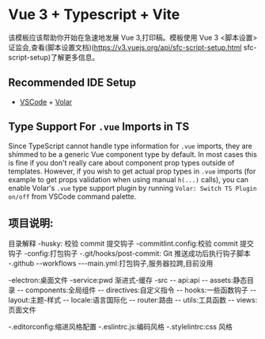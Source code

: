 # Vue 3 + Typescript + Vite

该模板应该帮助你开始在急速地发展 Vue 3,打印稿。模板使用 Vue 3 <脚本设置>证监会,查看(脚本设置文档)(https://v3.vuejs.org/api/sfc-script-setup.html sfc-script-setup)了解更多信息。

## Recommended IDE Setup

- [VSCode](https://code.visualstudio.com/) + [Volar](https://marketplace.visualstudio.com/items?itemName=johnsoncodehk.volar)

## Type Support For `.vue` Imports in TS

Since TypeScript cannot handle type information for `.vue` imports, they are shimmed to be a generic Vue component type by default. In most cases this is fine if you don't really care about component prop types outside of templates. However, if you wish to get actual prop types in `.vue` imports (for example to get props validation when using manual `h(...)` calls), you can enable Volar's `.vue` type support plugin by running `Volar: Switch TS Plugin on/off` from VSCode command palette.

## 项目说明:

目录解释
-husky: 校验 commit 提交钩子
-commitlint.config:校验 commit 提交钩子
-config:打包钩子
-.git/hooks/post-commit: Git 推送成功后执行钩子脚本
-.github
--workflows
---main.yml:打包钩子,服务器拉跨,目前没用

-electron:桌面文件
-service:pwd 渐进式-缓存
-src
-- api:api
-- assets:静态目录
-- components:全局组件
-- directives:自定义指令
-- hooks:一些函数钩子
-- layout:主题-样式
-- locale:语言国际化
-- router:路由
-- utils:工具函数
-- views:页面文件

-.editorconfig:缩进风格配置
-.eslintrc.js:编码风格
-.stylelintrc:css 风格
